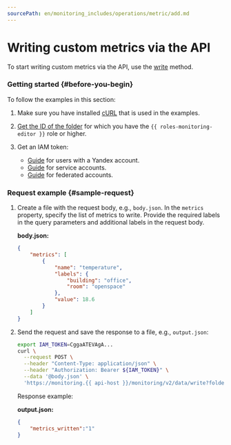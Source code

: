 ```yaml
---
sourcePath: en/monitoring_includes/operations/metric/add.md
---
```

# Writing custom metrics via the API

To start writing custom metrics via the API, use the [write](../../api-ref/MetricsData/write.md) method.

### Getting started {#before-you-begin}

To follow the examples in this section:

1. Make sure you have installed [cURL](https://curl.haxx.se) that is used in the examples.
1. [Get the ID of the folder](../../../resource-manager/operations/folder/get-id.md) for which you have the `{{ roles-monitoring-editor }}` role or higher.
1. Get an IAM token:

   * [Guide](../../../iam/operations/iam-token/create.md) for users with a Yandex account.
   * [Guide](../../../iam/operations/iam-token/create-for-sa.md) for service accounts.
   * [Guide](../../../iam/operations/iam-token/create-for-federation.md) for federated accounts.

### Request example {#sample-request}

1. Create a file with the request body, e.g., `body.json`. In the `metrics` property, specify the list of metrics to write. Provide the required labels in the query parameters and additional labels in the request body.

    **body.json:**
    ```json
    {
        "metrics": [
            {
                "name": "temperature",
                "labels": {
                    "building": "office",
                    "room": "openspace"
                },
                "value": 18.6
            }
        ]
    }
    ```

1. Send the request and save the response to a file, e.g., `output.json`:

    ```bash
    export IAM_TOKEN=CggaATEVAgA...
    curl \
      --request POST \
      --header "Content-Type: application/json" \
      --header "Authorization: Bearer ${IAM_TOKEN}" \
      --data '@body.json' \
      'https://monitoring.{{ api-host }}/monitoring/v2/data/write?folderId=aoe6vrq0g3sv********&service=custom' > output.json
    ```

    Response example:

    **output.json:**
    ```json
    {
        "metrics_written":"1"
    }
    ```

